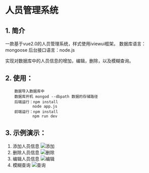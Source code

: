 人员管理系统
==================================

**1. 简介**
----------------------------------
一款基于vue2.0的人员管理系统，样式使用iviewui框架。
数据库语言：mongoose
后台接口语言：node.js

实现对数据库中的人员信息的增加，编辑，删除，以及模糊查询。

**2. 使用：**
------------------------------
        数据导入数据库中
        数据库开机 mongod --dbpath 数据的存储路径
        后端运行：npm install
                node app.js
        前端运行：npm install
                npm run dev
        

**3. 示例演示：**
------------------------------
1. 添加人员信息
![添加](https://www.github.com/BECUZELUVE/vue_manager/raw/master/add.gif)
2. 删除人员信息
![删除](https://www.github.com/BECUZELUVE/vue_manager/raw/master/remove.gif)
3. 编辑人员信息
![编辑](https://www.github.com/BECUZELUVE/vue_manager/raw/master/edit.gif)
4. 模糊查询
![查询](https://www.github.com/BECUZELUVE/vue_manager/raw/master/search.gif)